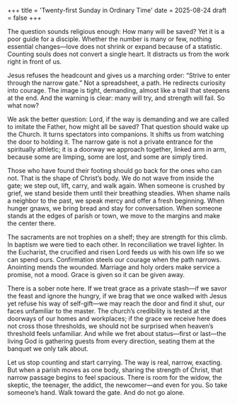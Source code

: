 +++
title = 'Twenty-first Sunday in Ordinary Time'
date = 2025-08-24
draft = false
+++

The question sounds religious enough: How many will be saved? Yet it is a poor guide for a disciple. Whether the number is many or few, nothing essential changes—love does not shrink or expand because of a statistic. Counting souls does not convert a single heart. It distracts us from the work right in front of us.

Jesus refuses the headcount and gives us a marching order: “Strive to enter through the narrow gate.” Not a spreadsheet, a path. He redirects curiosity into courage. The image is tight, demanding, almost like a trail that steepens at the end. And the warning is clear: many will try, and strength will fail. So what now?

We ask the better question: Lord, if the way is demanding and we are called to imitate the Father, how might all be saved? That question should wake up the Church. It turns spectators into companions. It shifts us from watching the door to holding it. The narrow gate is not a private entrance for the spiritually athletic; it is a doorway we approach together, linked arm in arm, because some are limping, some are lost, and some are simply tired.

Those who have found their footing should go back for the ones who can not. That is the shape of Christ’s body. We do not wave from inside the gate; we step out, lift, carry, and walk again. When someone is crushed by grief, we stand beside them until their breathing steadies. When shame nails a neighbor to the past, we speak mercy and offer a fresh beginning. When hunger gnaws, we bring bread and stay for conversation. When someone stands at the edges of parish or town, we move to the margins and make the center there.

The sacraments are not trophies on a shelf; they are strength for this climb. In baptism we were tied to each other. In reconciliation we travel lighter. In the Eucharist, the crucified and risen Lord feeds us with his own life so we can spend ours. Confirmation steels our courage when the path narrows. Anointing mends the wounded. Marriage and holy orders make service a promise, not a mood. Grace is given so it can be given away.

There is a sober note here. If we treat grace as a private stash—if we savor the feast and ignore the hungry, if we brag that we once walked with Jesus yet refuse his way of self-gift—we may reach the door and find it shut, our faces unfamiliar to the master. The church’s credibility is tested at the doorways of our homes and workplaces; if the grace we receive here does not cross those thresholds, we should not be surprised when heaven’s threshold feels unfamiliar. And while we fret about status—first or last—the living God is gathering guests from every direction, seating them at the banquet we only talk about.

Let us stop counting and start carrying. The way is real, narrow, exacting. But when a parish moves as one body, sharing the strength of Christ, that narrow passage begins to feel spacious. There is room for the widow, the skeptic, the teenager, the addict, the newcomer—and even for you. So take someone’s hand. Walk toward the gate. And do not go alone.

